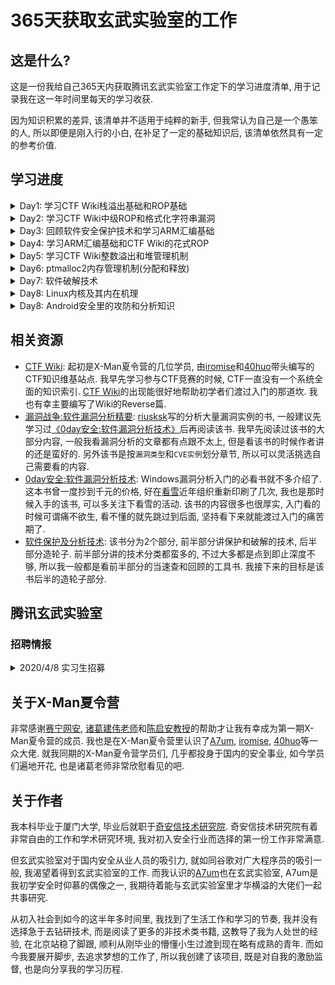 # 365天获取玄武实验室的工作

## 这是什么? 

这是一份我给自己365天内获取腾讯玄武实验室工作定下的学习进度清单, 用于记录我在这一年时间里每天的学习收获. 

因为知识积累的差异, 该清单并不适用于纯粹的新手, 但我常认为自己是一个愚笨的人, 所以即便是刚入行的小白, 在补足了一定的基础知识后, 该清单依然具有一定的参考价值. 

## 学习进度

<details>
<summary>Day1: 学习CTF Wiki栈溢出基础和ROP基础</summary>

> 传送门: [CTF Wiki: Linux Pwn](https://ctf-wiki.github.io/ctf-wiki/pwn/readme-zh/)

- [x] [Stack Overflow Principle](https://ctf-wiki.github.io/ctf-wiki/pwn/linux/stackoverflow/stackoverflow-basic-zh/): 通过栈溢出覆盖掉函数栈帧的返回地址, 当函数返回时就会跳入攻击者覆写的地址继续执行代码. 
    1. 确认溢出的长度可以到达栈帧返回地址
    2. 确认没有开启Stack Canary
    3. 确认覆写的地址所在的段具有执行权限
    * 编译选项`-fno-stack-protector`用于关闭Stack Canary
    * 编译时需要加`-no-pie`确保不会生成位置无关文件
    *  关闭ASLR: `echo 0 > /proc/sys/kernel/randomize_va_space`
- [x] [Basic ROP](https://ctf-wiki.github.io/ctf-wiki/pwn/linux/stackoverflow/basic-rop-zh/): 在栈溢出的基础上, 通过利用文件本身的gadget来控制寄存器和变量来控制程序流程.
    - [x] ret2text: 跳转到程序已有的高危代码处(`system("/bin/sh")`), 直接触发高危操作.
    - [x] ret2shellcode: 栈溢出的同时布置shellcode(可以理解为预写好的高危功能性汇编代码), 在溢出时跳转到布置好的shellcode处继续执行.
        1. 因为有执行, 所以需要确保shellcode所在位置有可执行权限.
        2. gef的`vmmap`可以查看内存段的权限.
        3. pwntool获取shellcode: `asm(shellcraft.sh())`
    - [x] ret2syscall: 没有执行权限时, 可以通过系统调用来实现控制. 
        1. 开启NX保护后, 再如何部署高危代码都没法执行. 所以需要转向利用内核的系统调用实现高危操作. 
        2. 可以通过`/usr/include/asm/unistd_32.h`查看当前内核对应的系统调用号. 比如`#define __NR_execve 11`, 也就是`execve`的系统调用号为`0xb`
        3. 使用`ROPgadget`可用获取寄存器和字符串的gadget.
           * `ROPgadget --binary rop  --only 'pop|ret' | grep 'ebx' | grep 'ecx'`
           * `ROPgadget --binary rop  --string '/bin/sh'`
           * `ROPgadget --binary rop  --only 'int'`
        4. 使用`flat`来直观地表示ROP链: `flat(['A' * 112, pop_eax_ret, 0xb, pop_edx_ecx_ebx_ret, 0, 0, binsh, int_0x80])` 
           * 形式为: `溢出用的填充数据, gadget1(函数原本的返回地址), value1, gadget2, value2, ... , int 0x80`  
    - [x] ret2libc: 
        - [x] ret2libc1: 跳转到libc的高危代码(`system`)并模拟函数调用
            1. 注意跳转到libc的函数去执行, 需要模拟函数调用, 因此跟gadget在栈上的部署方式不一样, 正确的形式为`PLT地址, 函数返回地址, 函数参数地址...`
            2. 获取`system()`的plt地址方法: `objdump -d ret2libc1 | grep system`, 也就是地址是写在汇编里的.
        - [x] ret2libc2: 如果缺少函数调用的条件(缺少函数参数字符串`/bin/sh`)
            1. 利用libc里的`gets`函数, 并手动输入相应的函数参数字符串即可弥补.
            2. `['a' * 112, gets_plt, pop_ebx, buf2, system_plt, 0xdeadbeef, buf2]`需要注意的是`pop_ebx`作为`gets`的返回地址, 它还将buf2给弹出栈, 使得程序继续向下执行`system`函数部分.
        - [x] ret2libc3: 既没有函数参数字符串(`/bin/sh`)也没有高危libc函数地址(`system`)
            1. libc之间函数偏移是固定的, 因此可以通过某个已知的libc函数偏移, 来获取任意其他libc函数地址. 
            2. libc有延迟绑定机制, 只有执行过的函数它的GOT才是正确的. 
            3. libc内自带有`/bin/sh`字符串. 
            4. 可以利用`__libc_start_main`地址来泄露偏移.
            5. 利用思路就是 => 构造ROP链通过`puts`泄露`__libc_start_main`的got地址 => 使用`LibcSearcher`获取libc的基址从而获取`system`地址和`/bin/sh`地址 => 重载程序 => 构造payload控制.
</details>

<details>
<summary>Day2: 学习CTF Wiki中级ROP和格式化字符串漏洞</summary>

> 传送门: [CTF Wiki: Linux Pwn](https://ctf-wiki.github.io/ctf-wiki/pwn/readme-zh/)

- [x] [Intermediate ROP](https://ctf-wiki.github.io/ctf-wiki/pwn/linux/stackoverflow/medium-rop-zh/):
    - [x] [ret2csu](https://ctf-wiki.github.io/ctf-wiki/pwn/linux/stackoverflow/medium-rop-zh/#_1):
        * x64寄存器传参的顺序为`rdi, rsi, rdx, rcx, r8, r9`, 超出数量的参数根据函数调用约定压入栈中(比如从右向左压栈)
        * `__libc_csu_init`是`__libc_start_main`调用的用于初始化的函数. 参考: [Linux X86 程序启动–main函数是如何被执行的？](https://luomuxiaoxiao.com/?p=516)
        * 示例的level5应是[ctf-challenges](https://github.com/ctf-wiki/ctf-challenges)里的[hitcon-level5](https://raw.githubusercontent.com/ctf-wiki/ctf-challenges/master/pwn/stackoverflow/ret2__libc_csu_init/hitcon-level5/level5), 而非蒸米提供的[level5](https://github.com/zhengmin1989/ROP_STEP_BY_STEP/tree/master/linux_x64)
        * 使用`ROPgadget`搜索可用的gadget是可以发现, 程序并没有直接的控制传参用的寄存器, 大多都是控制`r12-r15`, 这也就是分析`__libc_csu_init`的关键: 我们需要其中的`mov`语句, 通过`r13-r15`控制x64传参用的前三个寄存器.
        * 分析`__libc_csu_init`的目的是掌握可控制的寄存器, 也就是能控制`rbx, rbp, r12, r13=>rdx, r14=>rsi, r15=>edi`, 同时可控的`r12`和`rbx`以及`call qword ptr [r12+rbx*8]`能控制调用的函数地址(`r12`为函数地址, `rbx`直接为0). `add rbx, 1; cmp rbx, rbp; jnz 400600`则是约束条件`rbx+1==rbp`, 故而`rbx=0则rbp=1`. 这样来看这是一段非常优雅的`gadget`. 
        * `write (fd, &buf, count)`中, linux下`fd=0/1/2`分别对应`stdin/stdout/stderr`. 
        1. libc延迟绑定机制, 因此需要等待`write`输出`Hello, World`后泄露函数地址. 
        2. 泄露函数地址后获取libc基址, 然后获取`execve`地址
        3. 利用csu执行`read()`向bss段写入`execve`地址和参数`/bin/sh`
        4. 利用csu执行`execve(/bin/sh)`
        <details>
        <summary>Q1: 为什么要先<code>read()</code>写<code>execve</code>地址, 而不是直接调用<code>execve</code>函数呢?</summary>
        因为<code>call qword ptr [r12+rbx*8]</code>指令, 实际上我们通过csu控制的是一个地址, 而该地址指向的内容才是真正函数的调用地址. 而<code>read()</code>写到bss段的是<code>execve</code>的地址, 但csu调用的时候提供的是bss段的地址, 这样才能完成函数调用. 如果直接传<code>execve</code>地址, 那么是无法调用成功的.
        </details>
        <details>
        <summary>Q2: 为什么可以用写入的<code>/bin/sh</code>地址能成功, 而直接用libc内的<code>/bin/sh</code>地址就不能成功呢?</summary>
        我一个可能性比较高的推测是, 回顾我们的gadget, 对于x64传参的第一个寄存器<code>rdi</code>, 其实我们的gadget只能控制寄存器<code>rdi</code>的低32位(<code>edi</code>). 而对于bss段地址来说, 它实际上是一个32位的地址(高32位为0), 而libc内的<code>/bin/sh</code>是一个64位的地址(高32位不为0), 所以没有办法传递完整的地址进去. 所以只能通过bss上写入的<code>/bin/sh</code>地址进行传参. 
        </details>
        <details>
        <summary>csu函数实现</summary>

        ``` python
        def csu(func_addr, arg3, arg2, arg1, ret_addr):
           rbx = 0
           rbp = 1
           r12 = func_addr
           r13 = arg3
           r14 = arg2
           r15 = arg1
        
           # pop rbx rbp r12 r13 r14 r15 retn
           csu_pop_gadget = 0x000000000040061A

           # r13=>rdx r14=>rsi r15=>edi 
           # call func
           # rbx+1 == rbp
           # add rsp, 8
           # csu_pop_gadget
           csu_mov_gadget = 0x0000000000400600

           # pop 6 registers and `add rsp, 8`
           stack_balance = b'\x90' * 0x8 * (6+1)

           payload = flat([
               b'\x90'*0x80, b'fake_rbp', p64(csu_pop_gadget),
               p64(rbx), p64(rbp), p64(r12), p64(r13), p64(r14), p64(r15),
               p64(csu_mov_gadget), stack_balance, p64(ret_addr)
           ])

           io.send(payload)
           sleep(1)
        ```
        </details>
    - [x] [BROP](https://ctf-wiki.github.io/ctf-wiki/pwn/linux/stackoverflow/medium-rop-zh/#brop): 盲打的方式通过程序是否崩溃来推测信息. 适用于Nginx, MySQL, Apache, OpenSSH等服务器应用, 因此该攻击还有着一定的实际应用价值.
        > 理论知识主要参考 [Blind Return Oriented Programming (BROP) Attack-攻击原理](https://wooyun.js.org/drops/Blind%20Return%20Oriented%20Programming%20(BROP)%20Attack%20-%20%E6%94%BB%E5%87%BB%E5%8E%9F%E7%90%86.html), 示例程序参考 [HCTF2016-出题人失踪了(brop)](https://github.com/ctf-wiki/ctf-challenges/tree/master/pwn/stackoverflow/brop/hctf2016-brop)
        * 实现攻击必需的2个条件:
            1. 存在栈溢出漏洞, 且攻击者可以通过输入轻松触发. (没有程序没有源码没有信息, 打也打不崩, 那还玩什么)
            2. 程序崩溃后会重新运行, 并且重新运行的进程地址不会再次随机化. (能稳定复现, 获取稳定地址, 包括Stack Canary也不能随机化)
        * 描述了4种gadget:
            1. stop gadget: 程序跳转到该gadget片段后, 程序并没有崩溃, 而是进入某种hang/loop状态, 能与攻击者保持连接. 
            2. (potentially) useful gadget: 找到stop gadget后, 通过一定的内存布局而发现的更多的`不会崩溃`的gadget. (当然包括新发现的stop gadget)
            3. brop gadget: 一种特殊的`useful gadget`, 能帮助我们控制x64传参用的寄存器. 典型示例就是`__libc_csu_init()`尾部的rop链. gadget能通过指令错位(`+7/+9`)的方式得到单独控制`rsi`和`rdi`寄存器的新gadget.
            4. trap gadget: 就是会让程序崩溃的gadget. 
        * 攻击思路:
            1. 通过爆破, 获取程序崩溃时的字符串填充长度. 
            2. 通过单字节枚举, 逐字节地泄露出栈上保存的`Canary`. (当然也可以枚举出栈上保存的寄存器和原本的返回地址.)
            3. 寻找`stop gadget`: 早期能得到的信息只有程序崩溃和不崩溃, 所以我们需要获得第一个程序不会崩溃的stop gadget. 
            4. 寻找`useful gadget`: 通过合理的布局栈上的内存, 我们可以利用`stop gadget`来发掘更多的`useful gadget`, 并且是能确认该`useful gadget`弹栈数量的.
                * 比如栈上的布局情况为: `...| buffer | gadget | trap x N | stop | trap|...`  则表明该gadget有`N`个pop指令(`N=0,1,...`).
            5. 从`useful gadget`里筛选出真正有帮助的`brop gadget`. 这里就以`__libc_csu_init()`的尾部gadget为例, 该gadget能弹栈`6`次, 通常认为符合这种性质的gadget很少, 所以有一定把握去判断, 并且该gadget可以通过错位得到单独控制`rsi`和`rdi`的gadget, 也可以通过`减去0x1a`来获取其上的另一个gadget. 
            6. 寻找`PLT`项. PLT在盲打时有这样的特征: 每一项都有`3`条指令共`16`个字节长. 偏移`0`字节处指向`fast path`, 偏移`6`字节处指向`slow path`. 如果盲打时发现有连续的`16`字节对齐的地址都不会造成程序崩溃, 这些地址加`6`后也不会崩溃. 那么就推断为`PLT`地址. 
            7. 确定`PLT`项内的`strcmp`和`write(也可以是put)`: 
               * 确定`strcmp`的目的在于: 目前只能通过`brop gadget`控制传参用的前2个寄存器(rdi和rsi), 第3个寄存器`rdx`尚且没法用gadget控制. 因此转变思路通过`strcmp`和控制字符串长度来给`rdx`赋值, 变相控制第三个传参用的寄存器.
               * 确定`write`的目的在于: 需要通过`write`将内存代码都写回给攻击者. 通常是将`fd`设置为连接的`socket描述符`. 而`write`需要3个参数, 这也是为什么借用`strcmp`控制`rdx`的原因. 
               * 确定`strcmp`的方法在于控制函数的两个地址: `readable`和`bad(0x00)`地址. 这样就有`4`种参数形式, 并且只有两个参数地址都是`readable`时函数才会正确执行, 其他情况都没有正确执行, 那么就推断这个plt项对应的是`strcmp`. 
               * 确定`write`的方法在于确定写入的`fd`, 就只能尽量枚举文件描述符来测试了. 建议用较大的文件描述符数字. 
               * 如果是寻找`puts`的话, 就比较容易确定. 因为我们只需要控制输出`0x400000`地址的内容, 该地址通常为ELF文件的头部, 内容为`\x7fELF`. 构造的payload形式为`buffer |pop_rdi_ret | 0x400000 | puts_addr | stop`. 
            8. 有能力控制输出函数后, 攻击者可以输出更多的.text段代码. 也可以去寻找一些其他函数, 比如`dup2`或`execve`等:
               * 将`socket`输出重定向到`stdin/stdout`.
               * 寻找`/bin/sh`, 或者利用`write`写入到某块内存.
               * 执行`execve`或构造系统调用. 
               * 泄露`puts`在内存的实际地址, 然后确认libc基址, 获取`system`地址并构造rop链.
- [x] [Format String Vulnerability](https://ctf-wiki.github.io/ctf-wiki/pwn/linux/fmtstr/fmtstr_intro-zh/):
    * 格式化字符串漏洞的本质在于信任了用户的输入, 攻击者通过输入构造好的格式化字符串来泄露栈上的内存数据.
        * `%x`或`%p`用于泄露栈内存数据.
        * `%s`用于泄露变量对应地址的内容, 存在`\x00`截断.
        * `%n$x`用于泄露输出函数的第`n+1`个参数. 这里的`n`是相对于格式化字符串而言的. 
    * 可以通过`func@plt%N$s`将内存中的`func`实际地址泄露出来. `N`表示其在栈上相对格式化字符串而言是第`N`个参数.
    * 确定了偏移后, 使用`...[overwrite addr]....%[overwrite offset]$n`. `%n`写入的值可通过增加输出的字符数量进行调整.
    * 覆写的地址没有位置的要求, 只需要找到对应偏移即可. 
    * 利用`%hhn`进行单字节写入, `%hn`进行双字节写入.
</details>

<details>
<summary>Day3: 回顾软件安全保护技术和学习ARM汇编基础</summary>

- [x] 软件保护技术: 
    - [x] 反调试:
        * 利用WinAPI检测调试状态: [IsDebuggerPresent](https://ctf-wiki.github.io/ctf-wiki/reverse/windows/anti-debug/isdebuggerpresent-zh/).
        * 内存数据检查: 比如通过`PEB`的字段(`BeingDebug`), 堆上的标志信息([Heap flags](https://ctf-wiki.github.io/ctf-wiki/reverse/windows/anti-debug/heap-flags-zh/))来检测调试.
        * 调试驱动检测: 基于一些使用了驱动的调试器的行为特征, 比如`调试器会在启动后创建相应的驱动链接符号`, 来确定是否存在调试器.
        * [进程窗口检测](https://ctf-wiki.github.io/ctf-wiki/reverse/windows/anti-debug/example-zh/#_3): 比如枚举当前所有进程名/窗口名来检查是否存在已知调试器.
        * 特征码检测: 枚举当前所有正在运行的进程, 匹配特定调试器的内存代码数据来判断是否有调试器. 
        * [时间差检测](https://ctf-wiki.github.io/ctf-wiki/reverse/windows/anti-debug/example-zh/#_2): 通过调试和非调试模式下程序运行的时间差异来判断是否存在调试. 
        * 断点检测/[异常检测](https://ctf-wiki.github.io/ctf-wiki/reverse/windows/anti-debug/example-zh/#seh): 断点检测在于判断内存代码是否被修改为`int3`, `int 2d`等软中断指令, 异常检测在于故意触发异常,如果调试器接管了异常则认定为存在调试器.
        * 功能破坏: 基于大部分程序通常都不会使用系统提供的调试功能这一假设, 保证程序正常运行的前提下, 破坏系统提供的调试相关功能. 比如在创建线程时指定`ThreadHideFromDebugger`属性可以隐藏线程引发的异常, 接收不到异常调试器就无法正常工作. 
        * 双进程保护: 基于一个进程只能同时被一个调试器调试的前提, 以调试方式启动被保护的程序, 通过占用调试行为的方式来阻止攻击者去调试分析受保护程序.
    - [x] 反虚拟机: 
        * BIOS信息检测: 虚拟机软件厂商的BIOS通常具有明显的品牌特征. 
        * 字符串特征检测: 虚拟机产品明显的字符串特征.
        * [后门端口检测](https://ctf-wiki.github.io/ctf-wiki/reverse/windows/anti-debug/example-zh/#vmware): 比如VMWARE的后门I/O端口`0x5658("VX")`读取数据得到`VMXh`
    - [x] 数据校验:
        * 文件校验: 实现计算好程序文件的校验值, 然后运行时再校验比对判断文件本身是否被修改. 
        * 内存校验: 通常程序运行时, `.text/.rsrc`等区段是不会修改的, 通过运行时计算内存数据的校验值来判断内存数据是否被修改.
    - [x] 导入表加密: 保护导入表能阻止攻击者去获取对应的符号信息, 增大分析难度. 
        1. 可以简单地劫持导入表函数调用处来隐藏调试器/反汇编器提供的符号信息.
        2. 也可以预先将导入表函数地址加密存储到某个位置, 然后将导入表RVA指向解密代码, 解密代码运行后得到真实的函数地址, 并跳转过去执行.
        3. 另一种方式就是, 将导入表函数的入口代码进行加密或虚拟化, 在运行时解密.
        4. IAT模拟: 自己实现一些程序可能调用的外部函数, 然后替换导入表内的原始函数.
    - [x] 模块拷贝移位: 用于对抗代码Hook的技术, 方法是复制移位模块, 然后映射模块内的数据到内存以及重定位, 替换原模块函数调用地址.
    - [x] 资源加密: 
        1. 在程序运行时将资源解压/解密, 然后修正PE文件头的资源指向.
        2. Hook各种与资源相关的函数, 然后在调用函数时动态解密资源.
    - [x] 代码加密: 代码加密的目的是将原始代码转换为等价的, 极其复杂的, 更多的代码. 
        * 代码膨胀/变形: 将1条或多条指令转变为等价的其他指令, 更多是用于膨胀. 
        * [垃圾代码(花指令)](https://ctf-wiki.github.io/ctf-wiki/reverse/windows/anti-debug/junk-code-zh/): 目的也是膨胀, 但是方式就是插入无用的或者干扰(误导)调试器反汇编算法的代码. 
        * 代码乱序(平坦化): 通过跳转指令打乱指令的正常顺序, 增大分析难度.
        * 多分支: 也是花指令的一种, 只是这里的花指令着重在分支跳转指令上, 这些分支跳转大部分是根本不会执行的deadcode, 但是会让攻击者在分析时难以确定代码的具体执行流程.
        * call链: 通过call指令来打乱执行流程. 
    - [x] 代码虚拟化: 设计一套虚拟机和对应的opcode来在保证语义的前提下, 模拟原本的指令. 
        虚拟机本质也是程序代码, 运行虚拟机本身也会影响当前的上下文, 因此虚拟机设计时需要保存/恢复上下文, 解决虚拟机和原始代码在上下文的使用冲突. 通常有以下两种方案:
        * 堆机: 开辟新的栈空间来运行虚拟机代码, 代码执行完后恢复原始的栈空间地址即可. 
        * 栈机: 不开辟新空间, 在原有栈空间分出一部分专门给虚拟机使用, 并避免原始指令影响到虚拟机专用的栈空间.
    * 脚本引擎: 将程序的部分功能分交给脚本引擎解释执行.
    * 网络加密: 将程序的部分代码放到服务器执行, 服务器只返回代码的执行结果. 
    * 硬件加密: 类似网络加密, 只是将关键数据/代码转移到了硬件介质里.
    * 代码签名: 利用签名严重算法, 对程序文件数据进行签名, 将对这些签名的校验作为能否运行该软件的判断条件.
- [x] [ARM汇编基础](https://azeria-labs.com/writing-arm-assembly-part-1/)
    - [x] [Introduction to ARM Assembly](https://azeria-labs.com/writing-arm-assembly-part-1/)
        * ARM为RISC指令, 相比CISC具有精简的指令和更多的通用寄存器.
        * ARM只能使用操作寄存器的指令, 并且使用`Load/Store`模型访问内存(也就是只有`Load/Store`指令能访问内存). 
        * 指令精简可以带来更快的运行速度, 但同时在可用指令有限的情况下难以高效地编写软件. 
        * ARM有两种模式`ARM模式`和`Thumb模式`. `Thumb模式`下的指令长度既可以是`2字节`也可以是`4字节`.
        * `ARMv3`前使用`小端`, 之后支持`双端`并且可以切换字节序.
    - [x] [Data Types Registers](https://azeria-labs.com/arm-data-types-and-registers-part-2/)
        * `s`后缀表示`signed`, `b`表示`byte`长度为8, `h`表示`halfword`长度为16. ARM的`word`是`32`位长.
        * 大小端的切换由`CPSR`寄存器的第`9`位`E`来指示. 
        * 寄存器数量取决于ARM的版本. 通常有`30`个32位寄存器, 前`16`个寄存器用户模式下可用, 其他寄存器只有特权模式下可用. 
          * `R0-R6`为通用寄存器, 其中`R0`对应`EAX`
          * `R7`用于保存系统调用号
          * `R8-R10`也是通用寄存器
          * `R11(FP)`类似于`EBP`, 也就是栈基寄存器
          * `R12(IP)`即`Intra Procedural Call`内部过程调用寄存器.(x86没有接触过呢)
          * `R13(SP)`类似于`ESP`, 也就是栈顶寄存器
          * `R14(LR)`:即`Link Register`, 链接寄存器
          * `R15(PC)`: 程序计数器, 类似于`EIP`.
          * `CPSR`: 当前程序状态寄存器, 类似于`EFLAGS`.
        * ARM上的函数调用约定: 前四个参数存储在寄存器`R0-R3`中.
        * 链接寄存器`R14(LR)`: 据[解释](https://baike.baidu.com/item/%E9%93%BE%E6%8E%A5%E5%AF%84%E5%AD%98%E5%99%A8/8767852?fr=aladdin), `LR`实际上是函数调用时用于保存函数的返回地址, 意义在于快速进入和返回`叶函数`. 
        * 程序计数器`R15(PC)`: ARM模式下指令长度为4, Thumb模式下长度为2. PC会根据所处模式来递增相应的指令长度. 执行分支指令时, 会将分支跳转的目的地址保存到`PC`. 但程序执行过程中, `PC`存储的总是当前执行指令的`后2条`指令(ARM模式就+8, Thumb模式就+4).
</details>

<details>
<summary>Day4: 学习ARM汇编基础和CTF Wiki的花式ROP</summary>

> 传送门: [azeria-labs](https://azeria-labs.com/writing-arm-assembly-part-1/) / [ROP Tricks](https://ctf-wiki.github.io/ctf-wiki/pwn/linux/stackoverflow/fancy-rop-zh/)

- [x] [ARM Assembly](https://azeria-labs.com/writing-arm-assembly-part-1/)
    - [x] [ARM Instruction Set](https://azeria-labs.com/arm-instruction-set-part-3/)
        * ARM模式亦或是Thumb模式跟所处的特权等级无关. 
        * 开发ARM Shellcode时需要尽量避免`NULL`空字节出现, 因此常用Thumb指令
        * ARM版本之间会有略微差别, 需要根据对应版本查询[官方文档](http://infocenter.arm.com/help/index.jsp)
        * Thumb有三个版本:
            1. Thumb-1: 16比特长, 用于ARMv6及早期版本
            2. Thumb-2: 16/32比特长, 扩展了Thumb-1, 支持更多的指令. 适用于`ARMv6T2`和`ARMv7`.
            3. ThumbEE: 包括一些对动态生成代码的变化.
        * ARM和Thumb指令的区别:
            1. 条件执行: ARM所有指令都可以条件执行, Thumb只能通过`IT`指令允许部分指令有条件地执行.
            2. 32位表示: 32位的Thumb指令会多一个`.w`的后缀
            3. 桶式移位器(ARM独有特性): 能用于精简指令. 
        * 要切换处理器执行状态, 需要满足以下两者条件其一:
            1. 使用分支指令`BX`或`BLX`并将目标寄存器的最低有效位设置为`1`(通过`+1`实现)
            2. 状态寄存器置位T
        * ARM汇编指令格式`MNEMONIC{S}{condition} {Rd}, Operand1, Operand2`. 注意`Operand2`的使用稍有灵活, 并且有些指令中`Operand1`是隐含的.
    - [x] [Memory Instructions: Loading and Storing Data](https://azeria-labs.com/memory-instructions-load-and-store-part-4/)
        * `[pc, #12]`表示`pc`相对寻址. 不过要注意, ARM里的`pc`指的是当前指令的下`2`条指令位置, 也就是ARM模式下`+8`, Thumb模式下`+4`
        * 地址模式: offset / pre-indexed / post-indexed
            * 以`立即数`作为偏移的情况:
                * `str r2, [r1, #2]`: 地址模式: offset. 直接将r2寄存器中的值存到`r1+2`所表示的地址处. `r1`没有变化
                * `str r2, [r1, #4]!`: 地址模式: pre-indexed(`!`是一个标识的特征). 类似offset寻址模式, 寻址`r1+4`, 寻址存储完执行`r1=r1+4`
                * `ldr r3, [r1], #4`: 地址模式: post-indexed. 寻址`r1`, 寻址完执行`r1=r1+4`
            * 以`寄存器`作为偏移的情况: 类似立即数作偏移的情况, 很好理解. 
            * 以`移位寄存器`作为偏移的情况: 类似立即数作偏移的情况, 不过移位的优先级是最高的, 比如`str r2, [r1, r2, LSL#2]`就是将r2内的值保存到`r1+r2<<2`的地址处.
        * ARM使用立即数: ARM使用立即数的方式很不灵活, 格式为`v = n ror 2*r` 其中`n in [0-255]`, `r in [0-30]`. 对于不能合规的立即数, 考虑拆分成两个更小的数加起来, 或者使用`LDR`指令比如`LDR r1, =511`
    - [x] [Load and Store Multiple](https://azeria-labs.com/load-and-store-multiple-part-5/)
        * 多次加载/存储可以使用`LDM`和`STM`指令
        * `LDM`和`LDR`的方向是相反的, 同样`STM`和`STR`方向也相反
        * 扩展`-IA (increase after), -IB (increase before), -DA (decrease after), -DB (decrease before)`
        * `PUSH`和`POP`和x86汇编基本一致. 
        * `PUSH`等价于`STMDB sp! reglist`
        * `POP`等价于`LDMIA sp! reglist`
    - [x] [Conditional Execution and Branching](https://azeria-labs.com/arm-conditional-execution-and-branching-part-6/)
        * 分支条件在标志寄存器中会相应地置位, 这点跟x86一致, 区别主要在标志寄存器各个位的含义略有不同. ARM的分支通过在指令后加相应的条件码来实现.
            | Condition Code | Meaning (for cmp or subs) | Status of Flags  |
            | ---- | -- | -- |
            | CS or HS | Unsigned Higher or Same (or Carry Set) | C==1 | 
            | CC or LO | Unsigned Lower (or Carry Clear) | C==0 |
            | MI | Negative (or Minus) | N==1 |
            | PL | Positive (or Plus) | N==0 |
            | AL | Always executed | - |
            | NV | Never executed | - |
            | VS | Signed Overflow | V==1 |
            | VC | No signed Overflow | V==0 |
            | HI | Unsigned Higher | (C==1) && (Z==0) |
            | LS | Unsigned Lower or same | (C==0) || (Z==0) |
        * `IT`是`IF-Then-(Else)`的缩写.
        * `IT`指令格式: `IT{x{y{z}}} cond`, 也就是最多可以有条件地执行`4`条指令
            * `cond`指定`IT`块中第`1`条指令的条件
            * `x`指定第`2`条指令的条件, `y`指定第`3`条, `z`指定第`4`条
        * `IT`块里`T`的条件要跟`I`保持一致, `E`的条件要跟`I`和`T`相反. (这也很好理解, 就是ARM划分分支的一种形式)
        * 条件码的反义就不硬背了, 直接看`ITE`就可以判断`IT`块里的情况. 
        * `branch`指令跟x86的类似, 只是助记符不一致, 理解还是很好理解的. 
            * `B`: 单纯跳转分支
            * `BL`: 将`PC+4`保存到`LR`然后跳转分支
            * `BX/BLX`: 相比多了一个`Exchange`, 也就是切换指令集(`ARM <-> Thumb`)
            * `BX/BLX`通常会使用类似`add r2, pc, #1; bx r2`的方法先取`pc`然后`+1`的方法使最低有效位置为1(`0`转ARM，`1`转Thumb), 然后用`BX/BLX`切换指令集. (这里不用担心内存块对齐`4`的问题, CPU会自动屏蔽没有对齐的那个bit1/0). 
    - [x] [Stack and Functions](https://azeria-labs.com/functions-and-the-stack-part-7/)
        * 栈的部分不必多说
        * 函数部分熟悉`Prologue`, `Body`和`Epilogue`
            * `prologue`: `push {r11, lr}; add r11, sp, #0; sub sp, sp, #16`
            * `body`: `mov r0, #1; mov r1, #2; bl max`
            * `epilogue`: `sub sp, r11, #0; pop {r11, pc}`
- [x] [ROP Tricks](https://ctf-wiki.github.io/ctf-wiki/pwn/linux/stackoverflow/fancy-rop-zh/)
    - [x] [stack pivoting](https://ctf-wiki.github.io/ctf-wiki/pwn/linux/stackoverflow/fancy-rop-zh/#stack-pivoting)
        * 直接劫持栈指针指向攻击者的内存, 可以以较少的指令达成攻击, 对于开启PIE保护的程序也可以适用. 
        * 利用的gadget为`pop rsp/esp`, 也可以通过`libc_csu_init`的gadget经过错位获得. 
        * 有办法控制到`esp`后, 还需要想办法将`esp`的值指向写入的shellcode部分. 可以加`\x90`垫.
    - [x] [Stack smash](https://ctf-wiki.github.io/ctf-wiki/pwn/linux/stackoverflow/fancy-rop-zh/#stack-smash)
        * Canary检查到溢出后, 程序会执行`__stack_chk_fail`函数打印`argv[0]`指针. 而攻击思路就是借栈溢出覆盖`argv[0]`实现信息泄露. 
        * 攻击需要确定溢出到`argv[0]`所需要的字节数, 以及需要溢出的地址. 
</details>

<details>
<summary>Day5: 学习CTF Wiki整数溢出和堆管理机制</summary>

> 在此前需要了解glibc的堆内存管理器的机制. 主要参考 [glibc内存管理ptmalloc源代码分析](https://paper.seebug.org/papers/Archive/refs/heap/). Seebug有一个[堆资料的归档](https://paper.seebug.org/papers/Archive/refs/heap/)也可以省下找资料的功夫. 

- [x] 整数溢出:
    * 上界溢出: 上界溢出能使得数值变得极小, 有符号整数`正极大=>0`, 无符号整数`正极大=>负极小`
    * 下界溢出: 跟上界溢出相反, 有符号整数`0=>正极大`, 无符号整数从`负极小=>正极大`
    * `错误的类型转换`和`没有严格限制数值范围`是造成整数溢出的两个常见原因. 
- [x] 堆溢出基础:
    * `malloc(size_t n)`:
        * 返回指针, 指向新分配的`至少为n字节`的内存块地址. 
        * 如果`n=0`, 返回系统允许的`最小块`. 通常32位下是`16字节`, 64位下是`24或32字节`. 
        * `size_t`通常是无符号整数, 因此`n<0`会造成整数溢出变成非常大的值, 而malloc通常也会因为分配不了这么大的内存而失败. 
    * `free(void* p)`:
        * 释放由`p`指向的内存块. 
        * 当`p=Null`时, `free`不会进行任何操作
        * `p`被`double free`后造成漏洞. 
        * 当释放很大的内存块时, 会将该内存还给系统
    * 系统调用`(s)brk / mmap`: `malloc`和`free`都是通过系统调用来分配释放内存.
        * `(s)brk`: 可以通过增加`brk`的大小来向操作系统申请内存. 比如`curr_brk = sbrk(0); brk(curr_brk+4096);`就可以在`curr_brk`的基础上新增加`0x1000`的堆内存空间.
        * 查看堆内存可以根据进程的`pid`号去`cat /proc/[pid]/maps`查看.
        * `mmap`: `mmap`相比`brk`的操作粒度更细一些, 有几个可以控制的参数. 类似`mmap(NULL, (size_t)132*1024, PROT_READ|PROT_WRITE, MAP_PRIVATE | MAP_ANONYMOUS, -1, 0)`
        * `dlmalloc`所有的线程都`共享一个堆`, 因此不支持多线程, 如果两个线程同时申请内存, 就只能一个线程进入`临界区`, 另一个线程等待. 
        * 操作系统倾向于第一次直接分配一个大内存给程序, 避免多次分配内存(切换内核态和用户态)开销. 同时释放的内存也不会立即回收, 而是交由glibc继续管理. 
- [x] [ptmalloc源代码分析](https://paper.seebug.org/papers/Archive/refs/heap/glibc%E5%86%85%E5%AD%98%E7%AE%A1%E7%90%86ptmalloc%E6%BA%90%E4%BB%A3%E7%A0%81%E5%88%86%E6%9E%90.pdf):
    - [x] 基础知识
        - [x] x86平台Linux进程内存布局:
            * 32位Linux会将ELF载入到`0x8048000(128M)`
            * `.bss`段与`stack`之间的空间分为两部分: `heap`和`mmap region`
            * `stack`和`mmap region`都是反向生长(`高地址=>低地址`), `heap`是正向`低地址=>高地址`
        - [x] 操作系统内存分配的相关函数: 
            * 内存的**延迟分配**: 只有在真正访问一个地址的时候才建立这个地址的物理映射. Linux内核在用户申请内存时分配的是一个线性区(虚拟内存), 只有当用户使用这块内存的时候内核才会分配具体的物理页面给用户. 而物理页面的释放也是通过释放线性区, 找到其对应的物理页面, 将其全部释放. 
            - [x] Heap相关函数: 
                * `int brk(void *addr);` brk()是一个非常简单的系统调用, 仅仅只是改变`mm_struct`结构的成员变量`brk`的值
                * `void *sbrk(intptr_t increment);` 注意`increment=0`时, sbrk()返回的是进程当前brk值, `increment>0`时扩展brk, `increment<0`时收缩brk.
            - [x] Mmap相关函数:
                * `void *mmap(void *addr, size_t length, int prot, int flags, int fd, off_t offset);` 将一个文件或其他对象映射进内存
                    * `prot`是内存保护标志: 有`PROT_EXEC`, `PROT_READ`, `PROT_WRITE`, `PROT_NONE`.
                    * `flags`: 指定映射对象的类型, 映射选项和映射页是否可以共享. (不太懂什么含义先忽略)
    - [x] 概述: 
        - [x] 内存管理方法: 
            1. C风格的内存管理: 实现`malloc`和`free`函数, 通过调用`brk()`和`mmap()`来管理内存. 但是需要程序员手动管理内存, 繁琐复杂困难. 
            2. 池式内存管理: 为程序的每个特定阶段分配特定的内存. 优点是简单快速易于实现, 缺点是只适用于操作分阶段的程序, 兼容性差难以维护.
            3. 引用计数: 通过标记引用次数来判断数据结构是否存活.
            4. 垃圾回收: 垃圾回收会在可用内存减少到一定程度时才会启动, 首先以程序所知的"可用数据"(栈数据,全局变量,寄存器)出发, 去追踪相应存活的数据. 没有找到的其他数据就被标记为垃圾进行销毁. 
</details>

<details>
<summary>Day6: ptmalloc2内存管理机制(分配和释放)</summary>

- [x] ptmalloc2内存管理概述
    - [x] 内存管理的设计假设
        1. 对`长生命周期`的`大内存`分配使用`mmap`, `特别大`的内存总是使用`mmap`, `短生命周期`的内存分配用`brk`
        2. 尽量缓存临时使用的`空闲小内存块`, `大内存`或`长生命周期`内存释放时则直接返还系统
        3. `空闲小内存`只会在`malloc`和`free`期间进行合并, `free`时空闲内存块`可能放回pool而非返还系统`
        4. 收缩堆的条件: `当前free的chunk大小 + 前后能合并的chunk大小 > 64KB`并且`堆顶的大小达到阈值`
        5. 需要长期存储的程序不适合用ptmalloc管理内存
        6. 多个线程可以从同一个`arena`中分配内存. 
    - [x] 内存管理数据结构
        - [x] `main_arena`与`non_main_arena`
            * Doug Lea实现的内存分配器只有一个主分配区(`main_arena`), 因此每次分配内存为避免竞争都会加锁, 而这样会带来很大开销. 
            * `ptmalloc`增加了多个非主分配区(`non_main_arena`), `main_arena`和`non_main_arena`形成环形链表进行管理. 每一个`arena`利用互斥锁, 使`线程对于该arena的访问互斥`.
            * `main_arena`能访问进程的`heap`和`mmap`映射区域, 而`non_main_arena`只能访问`mmap`映射区域. 
            * 线程申请内存: 先查找线程私有变量看是否已经存在一个arena, 如果有就对该arena加锁然后分配内存, 如果没有, 就去循环链表找没加锁的arena. 如果arena都加锁了, 那么malloc就会开辟新的arena, 将该arena加入循环链表, 用该arena分配内存. 
        - [x] `chunk`的组织
            - [x] 使用中chunk结构:
                ![ptmalloc-busy-chunk.png](assets/ptmalloc-busy-chunk.png)
                * `chunk指针`指向chunk的起始位置, 而`mem指针`才是真正返回给用户的指针. 
                * `P`: 表示前一个chunk是否在使用中. 
                  * `P=0`表示前一个chunk空闲, 这时chunk的第一个域`prev_size`才生效. `prev_size`用于找到前一个chunk的起始地址.
                  * `P=1`表示前一个chunk正在使用中, `prev_size`无效, 无法依据`prev_size`找到前一个块的位置(不会对前一个chunk进行任何操作)
                * `M`: 表示chunk从内存区域分配获得. `M=1`表示从`mmap映射区域`分配, `M=0`表示从`heap区域`分配.
                * `A`: 表示该chunk所属`arena`. `A=1`表示`non_main_arena`, `A=0`表示`main_arena`. 
            - [x] 空闲的chunk结构:
                ![ptmalloc-free-chunk.png](assets/ptmalloc-free-chunk.png)
                * 空闲状态时没有`M`标志. 
                * `fd`指向`后一个空闲的`chunk, `bk`指向`前一个空闲`的chunk. `fd`和`bk`组合成双向链表. 
                * `large bin`中的空闲chunk, 还有额外两个指针`fd_nextsize`和`bk_nextsize`. 用于加快在`large bin`中`查找最近匹配的空闲chunk`. 
                * 不同的chunk链表使用`bins`或`fastbins`来组织. 
            - [x] chunk中的空间复用:
                * chunk之间复用一些无意义的域空间, 以尽量减小chunk所占空间. 
                * 一个chunk正在使用时, 它后一个chunk的`prev_size`肯定是无效的, 就可以把这个空间省下来. `inuse_chunk_size = (用户请求大小+8-4)对齐8`
        - [x] 空闲`chunk`容器
            - [x] `Bins`
                * 用户`free`的内存交由`ptmalloc`管理, 当用户下一次请求内存, ptmalloc就会从空闲内存里挑一块给用户, 减少了系统调用, 也就降低了开销. 
                * `ptmalloc`将`相似大小`的chunk用`双向链表`链接起来, 这样的链表称为`bin`
                * `ptmalloc`一共维护了`128`个bin并组成数组(array), 也就是对应了`128`个size. 
                * 假设数组索引从1开始, `array[1] = unsorted bin`, `array[2:64] = small bins`, `array[65:128] = large bins`
                * `small bins`: 
                    * 两个相邻的`small bin`中的chunk大小相差`8bytes`
                    * `small bin`里的chunk按`头进尾出`进行排列, 新释放的chunk存入链表的`头部`, 新申请的chunk从链表`尾部`取出. 
                * `large bins`: 
                    * 每一个`bin`分别包含`给定范围内的chunk`, chunk按大小排列, 相同大小的chunk按`头进尾出`排列. 
                    * ptmalloc会分配`符合要求的最小chunk`
                * 当空闲chunk链接到bin中, ptmalloc会把该chunk的`P`标志设为`0`(**注意: 这个标志实际上处在下一个`chunk`中**), 同时ptmalloc会检查它`前后的chunk`是否也是空闲的. 如果空闲, 就合并成大的chunk, 然后把合并后的chunk放到`unsorted bin`里去. 
                * 并非所有的chunk被释放后都放到bin中. ptmalloc为了效率会把一些小的chunk先放到`fast bins`里.
            - [x] `Fast Bins`
                * 小内存的分配总是频繁的, `fast bins`就是为此而引入
                * `size < max_fast(64B)`的chunk释放后放入`fast bins`内. 
                * `fast bins`内的chunk不会改变`P`标志位, 这样也就无法将其合并. 
                * 当需要小于`mas_fast`的chunk时, ptmalloc会首先在`fast bins`内找相应的空闲块, 找不到才会去`bins`里找. 
                * 在某个特定时间点, ptmalloc会遍历`fast bins`, 将相邻的空闲chunk进行合并, 将合并后的chunk加入`unsorted bin`中, 然后再将`unsorted bin`中的chunk加入`bins`中
            - [x] `Unsorted Bin`
                * `unsorted bin`可以看做是`bins`的一个缓冲区.
                * malloc时会优先查找`fast bins`, 然后找`unsorted bin`, 然后找`bins`. 
                * `unsoretd bin`找不到合适的chunk, malloc会将`unsorted bin`的chunk加入到`bins`, 然后从`bins`继续查找和分配.
            - [x] `Top chunk`
                * `top chunk`在`main_arena`和`non_main_arena`存在不一致的地方, 具体原因在于`main_arena`是唯一能映射进程heap区域的地方.
                * `top chunk`会在`fast bins`和`bins`都无法满足分配需求的时候使用, 如果`top chunk`也无法满足, 那么就系统调用一块新的, 然后和`top chunk`合并.
            - [x] `mmaped chunk`: 当申请的`chunk`足够大, `top chunk`也无法满足时, ptmalloc会使用`mmap`将页映射到进程空间, 这样的chunk在释放时则直接解除映射将内存返还系统. 
            - [x] `Last remainder`: 当需要分配一个`small chunk`但在`small bins`找不到合适的, 而`last remainder`的大小可以满足, 那么就切割`last remainder`成两个`chunk`, 一个大小合适的chunk返回给用户, 另一个chunk成为新的`last remainder`
        - [x] `sbrk`与`mmap`
            * ptmalloc在最开始时, 如果请求的空间小于`mmap`分配阈值, `main_arena`就使用`sbrk()`来分配内存作为heap. `non_main_arena`则使用`mmap`映射空间作为`sub-heap`. 
            * 之后就根据用户的分配释放来管理内存, 再遇上分配空间不足的情况, `main_arena`继续使用`sbrk`来增加heap大小(申请的大小得小于mmap分配阈值), `non_main_arena`则还是使用`mmap`映射新的`sub-heap`. 
    - [x] 内存分配概述
        1. 分配算法概述:
           * `size < 64B`: 用pool算法
           * `size in 64B...512B`: 在最佳匹配算法分配和pool算法分配取合适的
           * `size >= 512B`: 最佳匹配算法分配
           * `size >= mmap分配阈值(128KB)`: 如果没有动态调整过mmap分配阈值, 就按大于默认的128KB就直接调用mmap. 否则大于调整过的mmap阈值才调用mmap分配
        2. ptmalloc内存分配的具体步骤:
           1. 获取arena的锁: 查看线程私有实例是否存在一个arena => 搜索arena的循环链表找没有加锁的arena => 所有arena都加锁了, ptmalloc开辟新的arena, 将该arena加入循环链表和线程的私有实例并加锁, 然后进行内存分配. 
               * 开辟出来的新arena一定为`non_main_arena`, 因为`main_arena`是从父进程继承而来
               * 开辟新arena需要调用mmap创建一个sub-heap, 并设置好top chunk
           2. 根据用户请求大小计算实际需要分配的chunk大小
           3. 判断申请的chunk大小是否满足 `size <= max_fast`, 满足则使用fastbins分配, 否则继续. 
           4. 判断大小是否在small bins范围内. 是则用small bins分配, 否则继续.
           5. 到此说明需要分配的是大内存. ptmalloc首先遍历fastbins的chunk, 将相邻chunk合并存入`unsorted bin`. 然后在unsorted bin中找合适的chunk切割返回给用户, 否则继续
           6. 从`large bins`里找一块最小满足的chunk. 找不到则继续
           7. 使用`top chunk`分配, 如果`top chunk`也不满足所需chunk的大小, 则继续
           8. 使用`sbrk`或`mmap`来增大`top chunk`的大小以满足分配, 或者直接使用`mmap`来分配内存(这需要满足mmap分配阈值).
    - [x] 内存回收概述
        1. 首先获取arena的锁, 保证线程安全
        2. 判断传入指针是否为0, 为0直接return
        3. 判断释放的hcunk是否为`mmaped chunk`, 是则调用`munmap`释放. 如果开启了mmap分配阈值的动态调整, 且当前回收chunk的大小大于mmap分配阈值, 则将mmap分配阈值设置为该chunk大小, mmap收缩阈值设为mmap分配阈值的2倍, 释放完成. 否则进行下一步
        4. 判断chunk的大小和位置, 若`chunk_size <= max_fast`且该chunk不与top chunk相邻, 则将该chunk放入fastbins中(不修改该chunk的`P`标志, 也不与相邻chunk进行合并), 否则进行下一步
        5. 判断前一个chunk是否处在使用中, 如果前一个chunk也是空闲状态, 则一起合并
        6. 判断后一个chunk是否为top chunk, 如果不是, 则判断后一个chunk是否空闲状态, 空闲则合并, 将合并后的chunk放到`unsorted bin`中. 如果是后一个chunk是top chunk, 那么无论它有多大都一律和top chunk合并, 更新top chunk的大小等信息. 都同样继续以下步骤
        7. 判断合并后的chunk大小是否大于`FASTBIN_CONSOLIDATION_THRESHOLD`, 如果是, 则触发fastbins的合并操作, 合并后的chunk放入`unsorted bin`
        8. 判断top chunk的大小是否大于mmap收缩阈值, 大于的话, 对于main_arena会试图归还topchunk的一部分(最初分配的128KB不会返还)给操作系统. 对于non_main_arena会进行sub-heap收缩, 将top chunk的一部分返还给操作系统. 如果top chunk为整个sub-heap, 会把整个sub-heap返回给系统. 至此释放结束, free()函数退出.
            * 收缩堆的条件是当前free的chunk大小加上前后能合并的chunk的大小大于64K, 并且top chunk的大小要达到mmap收缩阈值, 才可能收缩堆.
</details>

<details>
<summary>Day7: 软件破解技术</summary>

- [x] 静态分析:
    - [x] 基本信息分析: 从三个方面判断程序是否加密
        1. PE程序的区段信息: 正常的PE程序比较规则, 大多是`.text/.data/.rsrc/.reloc`, 而加密后的区段常有明显特征
        2. PE导入表信息: 加密后的导入表往往只有少数的几个dll.
        3. PE程序入口点: 标准编译器编译出来的入口点代码比较规范. 
   - [x] 代码静态分析: 结合工具进行静态分析, 比如`IDA`, .NET程序使用`ildasm IL/.NET Reflector`
- [x] 软件调试:
    - [x] 一般调试原理: 
        * windows内置有调试API和相应的调试事件. 
        * 异常处理流程: 软硬件异常->通过IDT被系统捕获->系统分类异常->交由调试器处理->通过`KiUserExceptionDispatcher`函数交由进程内SHE处理->再次交由调试器处理->触发系统软件异常流程
            * 任何异常, 尤其是软件异常, 都需要内核过滤, 并在保护层和内核层来回切换, 速度相当慢
            * 调试器处理异常的优先级在保护层中是最高的 , 内核无法处理的异常都会优先传递给调试器来处理
        * 调试器一般软断点都是通过人为触发INT3异常来实现
        * 硬件断点通过CPU的DR系列寄存器实现. 因为寄存器数据有限, 因此最多只能同时下`4`个硬件断点.
        * 硬件断点的好处在于无需修改调试指令, 并且执行速度很快. 
        * 内存断点是通过`修改内存页的属性触发访问异常`实现
    - [x] 伪调试技术:
        * 在程序进程内注入代码, 接管`KiUserExceptionDispatcher`函数入口, 从而在改程序处理任何异常前得到对异常的优先处理. 然后代替系统将异常处理的信息转交给外部调试器. 
    - [x] 远程调试: `cdb -server tcp:port=123 -noio c:\windows\notepad.exe`然后用windbg连接远程调试会话. 
    - [x] 虚拟机调试: 连接虚拟机提供的调试接口进行调试
- [x] Hook:
    * 代码Hook: 使用流程控制指令(比如`jmp`或`push/ret`组合指令)来实现对程序流程的控制
    * 模块Hook: 这里的模块可以理解为DLL, `GetModuleHandleA`函数能给定模块名后获得模块对应的基址, 进程每次载入模块, 系统都会维护一张模块的列表, 列表中保存了模块的许多信息其中就包括基址. 而这个列表所在的地址保存在PEB的`LoaderData+C`位置, 而模块链表的结构中的`hashTableList`就是`GetModuleHandleA`所查找的表. 
- [x] 代码注入: 
    1. 暂停的方式启动进程, 这样能保证程序的入口代码尚未被执行
    2. 注入需要在目标进程中执行的额外代码
    3. 设置线程上下文的方式修改主模块入口到额外代码入口. windows下以暂停方式启动一个进程后, 系统会把主模块入口放在线程上下文的eax成员中, 修改该成员即可修改主模块入口地址.
    4. 恢复目标进程并执行
- [x] 补丁:
    * 冷补丁: 直接修改程序中所包含的数据来修改程序执行流程或结果. 
    * 热补丁: 在程序运行过程中直接修改程序所在进程的内存空间数据
    * SMC: 直接修改压缩或加密后数据, 使这些数据被解压或者解密后最终呈现我们所涉及的数据. 
    * 虚拟化补丁: 通过硬件或者软件虚拟将代码运行时执行和读写的代码页分离, 然后通过修改执行页中的数据达到修改程序运行流程的目的. 
- [x] 模块重定位
    * 在Windows进程中, 除了NTDLL模块地址无法直接修改, 其他模块都可以重定位
    * 具体步骤
        1. 通过篡改`ZwOpenSection`函数, 使系统放弃以共享内存段的方式加载一个模块
        2. 通过篡改`ZwMapViewOfSection`函数, 使系统加载模块到指定的基址
        3. 处理特殊模块kernel32
</details>

<details>
<summary>Day8: Linux内核及其内在机理</summary>

> 传送门: [linux-insides](https://github.com/0xAX/linux-insides)

- [x] 从引导加载内核:
    1. 按下电源开关主板供电备妥后, CPU会`复位寄存器的所有数据, 并设置每个寄存器的预定值`. CPU复位后, 寄存器的预设数据如下: `IP=0xfff0, CS=0xffff`. `实模式`下内存寻址时通过段寄存器偏移(实模式CPU只能用16位寄存器)得到, 也即`CS:IP=(0xffff)<<4+0xfff0=0xfffffff0`. 而实模式下CPU是无法访问`0xfffffff0`这个地址的, 所以`0xfffffff0`被映射到了ROM而非RAM. 
    2. `0xfffffff0`是`4GB-16B`, 也就是`复位向量`所在位置, 也就是CPU在重置后期望执行的内存地址入口. 通常为一个`jump指令`, 用于跳往`BIOS入口`
    3. BIOS在初始化和检查硬件后, 需要找到一个`可引导设备`. BIOS会根据BIOS配置里的可引导设备列表顺序, 依次尝试寻找引导程序, 对硬盘而言就会去`MBR分区`, 该分区存储在磁盘第一个扇区(512字节)的头446字节, 引导扇区的最后必须为`0x55`和`0xaa`(这是引导程序的magic标识). 
    4. `MBR`分区代码只能占用一个扇区, 因此非常简单, 只做了一些初始化, 然后就跳转到`GRUB2`的`core image`去继续执行. `core image`的初始化代码会把整个`core image`(包括GRUB2的内核代码和文件系统驱动)引导到内存中. 引导完成后, 调用`grub_main`
    5. `grub_main`初始化控制台, 计算模块基地址, 设置root设备, 读取grub配置文件, 加载模块. 最后将grub置于`normal`模式, 调用`grub_nomal_execute`完成最后的准备工作, 然后显示菜单列出所有可用的操作系统. 
    6. 选择操作系统之后, 执行`grub_menu_execute_entry`, 它会调用grub的`boot`命令, 来引导选择的系统.
    7. 引导会根据`kernel boot protocol`的描述, 填充`kernel setup header`里的字段, 将内核引导入内存后, 交由Kernel继续执行. Kernel的代码从`0x1000 + X + sizeof(KernelBootSector) + 1`开始执行(`X`是kernel bootsector被载入内存的基址)
- [x] 内核引导和设置
    1. 首先需要正确设置内核, 内核设置代码的运行起点为`arch/x86/boot/header.S`的`_start`函数. 在`_start`之前还有一些kernel自带的bootloader代码, 主要是兼容`UEFI`. 
    2. `_start`第一句就是`jmp`语句, 跳转到其后的相对地址(`start_of_setup-1f`), 也就是`_start`后第一个标号为`1`的代码, 该部分包含了剩下的`setup header`结构. 而`1`之后就是`start_of_setup`的代码, 该部分开始会完成`段寄存器设置`, `堆栈设置`, `bss段设置`, `跳转到main.c开始执行代码`的工作
    3. `段寄存器设置`: 将`ds`和`es`寄存器的内容设置为一样, 通过利用`lretw`将`ds`寄存器的值放入`cs`寄存器
    4. `堆栈设置`: 检查`ss`寄存器的内容, 如果内容不对则进行更正
    5. `设置BSS段`: 检查`magic`签名`setup_sig`, 如果签名不对直接跳转到`setup_bad`执行相应代码. 如果签名正确, 就设置好`BSS`段将其全部清零. 
    6. `跳转到main函数`: `calll main`. main()定义在`arch/x86/boot/main.c`
- [x] 保护模式
    * 保护模式相比实模式, 有32位地址线能访问`4GB`的地址空间并且引入了内存分页的功能. 
    * 保护模式提供了2中完全不同的内存管理机制: `段式内存管理`和`内存分页`. 
    * 实模式下物理地址由`内存段的基地址`和`基地址开始的偏移`组成, 也即`segement << 4 + offset`. 但在保护模式下, 每个内存段不再是64K大小, 段的大小和起始位置通过`段描述符`描述, 所有内存段的段描述符存储在`全局描述符表(GDT)`结构里. 
    * `全局描述符表(GDT)`在内存位置并不固定, 它的地址保存在特殊寄存器`GDTR`里. 使用指令`lgdt gdt`将`GDT`的基地址和大小保存到`GDTR`寄存器中. `GDTR`是一个`48`位寄存器, 该寄存器保存2部分内容: `GDT的大小16位`和`GDT的基址32位`. 
    * 而保护模式下, 段寄存器保存的`不再是内存段的基地址`而是称为`段选择子`的结构. `段选择子`对应了相应的`段描述符`. 段选择子是一个16位的数据结构, 包含了对应`段描述符的索引号`, `选择是在GDT还是LDT查找段描述符`, 和`请求优先级`. 
    * 保护模式下, CPU通过以下步骤找到寻址:
        1. 将相应`段选择子`载入段寄存器
        2. 根据`段选择子`从`GDT`中找到匹配的`段描述符`, 然后将段描述符放入段寄存器的隐藏部分. 
        3. 在没有向下扩展段的时候, 内存段的基地址, 就是段描述符中的基地址. 
    * 代码从实模式切换到保护模式的步骤:
        1. 禁止中断发生
        2. `lgdt gdt`
        3. 设置CR0寄存器的PE位为1, 使CPU进入保护模式
        4. 跳转执行保护模式代码.
- [x] main函数操作:
    1. 将启动参数拷贝到`zeropage`: 调用`copy_boot_params(void)`, 该函数将`内核设置信息`拷贝到`boot_params`结构的相应字段. 
    2. 控制台初始化: 调用`console_init`. 
       1. 该函数先查看命令行参数是否包含`earlyprintk`选项. 
       2. 如果包含, 函数将分析这个选项的内容, 得到控制台将使用的`串口信息`并进行`串口初始化`. 
       3. 串口初始化成功后, 如果命令行参数带有`debug`选项, 可以看到一行输出`early console in setup code`
    3. 堆初始化: 内核需要初始化全局堆, 通过`init_heap`实现
       1. 首先检查`内核设置头`的`loadflags`是否设置`CAN_USE_HEAP`标志. 如果设置了该标志, 代码会计算`栈的结束地址`和`堆的结束地址`
       2. 栈的结束地址计算: `stack_end = esp - STACK_SIZE`
       3. 堆的结束地址: `heap_end = head_end_ptr + 0x200`
       4. 判断`heap_end`是否大于`stack_end`. 如果大于, 那么就把`stack_end`设置为`heap_end`(栈和堆的生长方向相反, 这里设置让堆和栈相邻, 增大了栈的底部空间, 不影响栈逆向生长)
       5. 这样就完成了全局堆的初始化, 全局堆初始化之后, 就可以使用`GET_HEAP`方法了.
    4. 检查CPU类型: 调用`validate_cpu`检查CPU是否可用. `validate_cpu`会调用`check_cpu`得到当前系统的`cpu_level`并和系统要求的最低`cpu_level`比较, 如果不满足就不允许系统运行. 
    5. 内存分布侦测: 调用`detect_memory`进行内存侦测, 得到系统当前内存的使用分布. 以下是`detect_memory_e820`(该方法的多种接口之一, 用于获取全部内存分配)原理:
       1. 调用`initregs`方法初始化`biosregs`数据结构, 然后向该数据结构填入`e820`接口所要求的参数. 
       2. 通过循环收集内存信息. 循环结束后整个内存分配信息被写入到`e820entry`数组, 数组元素包含三个信息: `内存段起始地址`, `内存段大小`, `内存段类型`. 可以使用`dmesg`查看到这个数组的内容
    6. 键盘初始化: 调用`keyboard_init()`方法进行键盘初始化. 首先调用`initregs`初始化寄存器结构, 然后调用`0x16`中断获取键盘状态, 获取状态后再次调用`0x16`中断来设置键盘的按键检测频率. 
    7. 系统参数查询: 内核进行一系列的参数查询, 依次是:
       1. `query_mac`调用`0x15`中断来获取机器的型号, bios版本和其他硬件相关信息. 
       2. `query_ist`获取`Intel SpeedStep`信息, 首先检查CPU类型, 然后用`0x15`中断获取该信息并填入`boot_params`中
       3. `query_apm_bios`从BIOS获取电源管理信息. 
       4. `query_edd`从BIOS查询硬盘信息. 
</details>

<details>
<summary>Day8: Android安全里的攻防和分析知识</summary>

> Android安全部分参考[《Android安全攻防实战》](https://book.douban.com/subject/26437165/)

- [x] APK结构:
  * 证书签名
    * 证书文件在APK解压后的`META-INF`文件夹内.
      * `CERT.RSA`是公钥证书的自签名. 
        * 使用`keytool`进行检查: `keytool -printcert -file CERT.RSA`, 其中有声明`公钥的持有者`.
        * 使用`openssl`进行检查: `openssl pcks7– inform DER –in META- INF/ CERT. RSA –noout –print_ certs –text` 
        它指定了以下5个信息
        * `Owner`: 公钥持有者, 包含与该个体相关的国家组织信息
        * `Issuer`: 声明该证书的颁发机构. 
        * `Serial number`: 证书的标识符
        * `Valid from...until`: 指定证书有效期, 其关联属性可以由颁发者验证
        * `Certificate fingerprints`: 记录证书的数字校验和, 用来验证证书是否经过村阿盖
      * `CERT.SF`包含了APK中各个资源文件的SHA-1哈希. 使用`jarsigner`验证apk内容时就会比对该文件. 
      * `MANIFEST.MF`: 声明资源文件
    * 如何对App签名?
      1. 创建`keystore`, 用于存放签名app所使用的私钥: `keytool –genkey –v -keystore [keystore名称] –alias [私钥别名] –keyalg RSA –keysize 2048 –validity [有效天数]`
      2. 使用`keystore`通过`jarsigner`对app签名: `jarsigner –verbose –sigalg MD5withRSA –digestalg SHA1 –keystore [keystore文件] [你的.apk文件] [私钥别名]`
    * 如何验证app签名? `jarsigner –verify –verbose [apk文件]`
  * `AndroidManifest.xml`: 声明app的权限和组件信息
    * 如何提取`AndroidManifest.xml`? `apktool d -f -s [apk文件] [解压目录]`
  * adb命令:
    * `adb logcat`: 显示调试日志
    * `adb shell pm list packages`: 列出设备中所有package
    * `am start [Activity名]`: 启动指定activity.
      * 对于intent可以使用`-e key value`传递字符串键值
      * 对于service可以使用`am startservice`启动

`</details>


## 相关资源

* [CTF Wiki](https://ctf-wiki.github.io/ctf-wiki/): 起初是X-Man夏令营的几位学员, 由[iromise](https://github.com/iromise)和[40huo](https://github.com/40huo)带头编写的CTF知识维基站点. 我早先学习参与CTF竞赛的时候, CTF一直没有一个系统全面的知识索引. [CTF Wiki](https://ctf-wiki.github.io/ctf-wiki/)的出现能很好地帮助初学者们渡过入门的那道坎. 我也有幸主要编写了Wiki的Reverse篇. 
* [漏洞战争:软件漏洞分析精要](https://book.douban.com/subject/26830238/): [riusksk](http://riusksk.me/)写的分析大量漏洞实例的书, 一般建议先学习过[《0day安全:软件漏洞分析技术》](https://book.douban.com/subject/6524076/)后再阅读该书. 我早先阅读过该书的大部分内容, 一般我看漏洞分析的文章都有点跟不太上, 但是看该书的时候作者讲的还是蛮好的. 另外该书是按`漏洞类型`和`CVE实例`划分章节, 所以可以灵活挑选自己需要看的内容. 
* [0day安全:软件漏洞分析技术](https://book.douban.com/subject/6524076/): Windows漏洞分析入门的必看书就不多介绍了. 这本书曾一度抄到千元的价格, 好在[看雪](https://www.kanxue.com/)近年组织重新印刷了几次, 我也是那时候入手的该书, 可以多关注下看雪的活动. 该书的内容很多也很厚实, 入门看的时候可谓痛不欲生, 看不懂的就先跳过到后面, 坚持看下来就能渡过入门的痛苦期了.
* [软件保护及分析技术](https://book.douban.com/subject/26841178/): 该书分为2个部分, 前半部分讲保护和破解的技术, 后半部分造轮子. 前半部分讲的技术分类都蛮多的, 不过大多都是点到即止深度不够, 所以我一般都是看前半部分的当速查和回顾的工具书. 我接下来的目标是该书后半的造轮子部分. 

## 腾讯玄武实验室

### 招聘情报

<details>
<summary>2020/4/8 实习生招募</summary>

> 来自玄武实验室微信公众号当日推送

基本要求: 
1. 在任意系统环境(`Android/Linux/MacOS/iOS/Win`)下有丰富`逆向调试经验`, 并熟悉`安全机制`和`底层架构`.
2. 熟练使用一种`编译型语言`和一种`脚本语言`

加分项:
1. `现实漏洞研究分析经验`, `实际挖掘过漏洞`, `写过利用代码`. 
2. 掌握漏洞研究所需的各种能力, 包括`IDA插件开发`, `Fuzzer开发`, `代码脱壳加密`, `网络协议分析`等.

优劣势分析: 
1. 我有足量时间的`Android/Linux/Win`的逆向调试经验, 对于`Linux/Win`的安全机制和底层架构有一定了解, 不了解`Android`的安全机制和底层架构.
2. 编译型语言(`C/C++`)我的掌握程度一般, 脚本语言(`Python`)掌握良好. 
3. 漏洞研究分析经验是工作的必要内容, IDA插件开发部分, 我曾学习过[IDAPython](https://github.com/Vancir/IDAPython-Scripts)的内容, 对于7.0以上版本还需要了解. `Fuzzer`开发部分是我欠缺的, 我仅详细阅读过`FuzzIL`和`AFL`的源码实现, 并未有实际的开发经验. 有着一定的代码脱壳加密经验, 不过仍需多加练习. 网络协议分析我不擅长也不喜欢, 可以忽略.
</details>

## 关于X-Man夏令营

非常感谢[赛宁网安](http://www.cyberpeace.cn/), [诸葛建伟老师](https://netsec.ccert.edu.cn/chs/people/zhugejw/)和[陈启安教授](https://information.xmu.edu.cn/info/1018/3156.htm)的帮助才让我有幸成为第一期X-Man夏令营的成员. 我也是在X-Man夏令营里认识了[A7um](https://github.com/A7um), [iromise](https://github.com/iromise), [40huo](https://github.com/40huo)等一众大佬. 就我同期的X-Man夏令营学员们, 几乎都投身于国内的安全事业, 如今学员们遍地开花, 也是诸葛老师非常欣慰看见的吧. 

## 关于作者

我本科毕业于厦门大学, 毕业后就职于[奇安信技术研究院](https://research.qianxin.com/). 奇安信技术研究院有着非常自由的工作和学术研究环境, 我对初入安全行业而选择的第一份工作非常满意.

但玄武实验室对于国内安全从业人员的吸引力, 就如同谷歌对广大程序员的吸引一般, 我渴望着得到玄武实验室的工作. 而我认识的[A7um](https://github.com/A7um)也在玄武实验室, A7um是我初学安全时仰慕的偶像之一, 我期待着能与玄武实验室里才华横溢的大佬们一起共事研究. 

从初入社会到如今的这半年多时间里, 我找到了生活工作和学习的节奏, 我并没有选择急于去钻研技术, 而是阅读了更多的非技术类书籍, 这教导了我为人处世的经验, 在北京站稳了脚跟, 顺利从刚毕业的懵懂小生过渡到现在略有成熟的青年. 而如今我要展开脚步, 去追求梦想的工作了, 所以我创建了该项目, 既是对自我的激励监督, 也是向分享我的学习历程.